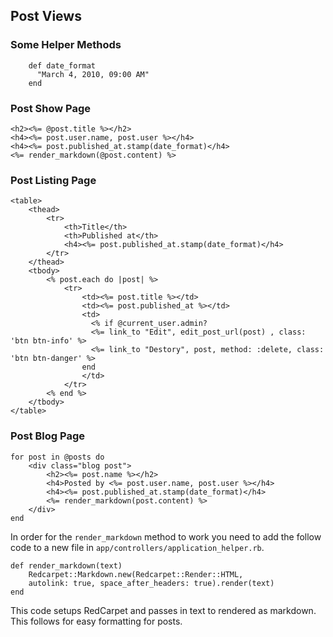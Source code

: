 ## Post Views

### Some Helper Methods

    	def date_format
    	  "March 4, 2010, 09:00 AM"
    	end

### Post Show Page

	<h2><%= @post.title %></h2>
	<h4><%= post.user.name, post.user %></h4>
	<h4><%= post.published_at.stamp(date_format)</h4>
	<%= render_markdown(@post.content) %>
	
### Post Listing Page
	<table>
		<thead>
			<tr>
				<th>Title</th>
				<th>Published at</th>
				<h4><%= post.published_at.stamp(date_format)</h4>
			</tr>
		</thead>
		<tbody>
			<% post.each do |post| %>
				<tr>
					<td><%= post.title %></td>
					<td><%= post.published_at %></td>
					<td>
					  <% if @current_user.admin?
					  <%= link_to "Edit", edit_post_url(post) , class: 'btn btn-info' %>
					  <%= link_to "Destory", post, method: :delete, class: 'btn btn-danger' %>
					end
					</td>
				</tr>
			<% end %>
		</tbody>
	</table>
		

### Post Blog Page

	for post in @posts do
		<div class="blog post">
			<h2><%= post.name %></h2>
			<h4>Posted by <%= post.user.name, post.user %></h4>
			<h4><%= post.published_at.stamp(date_format)</h4>
			<%= render_markdown(post.content) %>
		</div>
	end
In order for the `render_markdown` method to work you need to add the follow code to a new file in `app/controllers/application_helper.rb`.

	def render_markdown(text)
		Redcarpet::Markdown.new(Redcarpet::Render::HTML,
        autolink: true, space_after_headers: true).render(text)
	end
	
This code setups RedCarpet and passes in text to rendered as markdown. This follows for easy formatting for posts.

